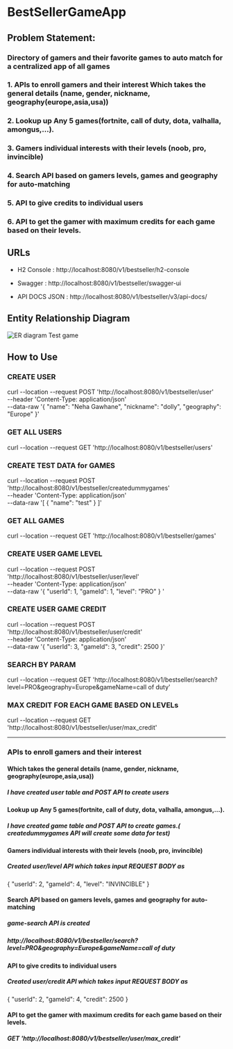 # BestSellerGameApp

## Problem Statement:
### Directory of gamers and their favorite games to auto match for a centralized app of all games

### 1. APIs to enroll gamers and their interest Which takes the general details (name, gender, nickname, geography(europe,asia,usa))
### 2. Lookup up Any 5 games(fortnite, call of duty, dota, valhalla, amongus,…).
### 3. Gamers individual interests with their levels (noob, pro, invincible)
### 4. Search API based on gamers levels, games and geography for auto-matching
### 5. API to give credits to individual users
### 6. API to get the gamer with maximum credits for each game based on their levels.

## URLs
* H2 Console : 
http://localhost:8080/v1/bestseller/h2-console

* Swagger :
http://localhost:8080/v1/bestseller/swagger-ui

* API DOCS JSON :
http://localhost:8080/v1/bestseller/v3/api-docs/

## Entity Relationship Diagram

![ER diagram Test game](https://user-images.githubusercontent.com/15629062/171558203-768e97ba-ba3d-4827-adf0-bde020882642.png)

## How to Use
### CREATE USER
curl --location --request POST 'http://localhost:8080/v1/bestseller/user' \
--header 'Content-Type: application/json' \
--data-raw '{
  "name": "Neha Gawhane",
  "nickname": "dolly",
  "geography": "Europe"
}'

### GET ALL USERS
curl --location --request GET 'http://localhost:8080/v1/bestseller/users'

### CREATE TEST DATA for GAMES
curl --location --request POST 'http://localhost:8080/v1/bestseller/createdummygames' \
--header 'Content-Type: application/json' \
--data-raw '[
  {
    "name": "test"
  }
]'

### GET ALL GAMES
curl --location --request GET 'http://localhost:8080/v1/bestseller/games'

### CREATE USER GAME LEVEL
curl --location --request POST 'http://localhost:8080/v1/bestseller/user/level' \
--header 'Content-Type: application/json' \
--data-raw '{
  "userId": 1,
  "gameId": 1,
  "level": "PRO"
}
'

### CREATE USER GAME CREDIT
curl --location --request POST 'http://localhost:8080/v1/bestseller/user/credit' \
--header 'Content-Type: application/json' \
--data-raw '{
  "userId": 3,
  "gameId": 3,
  "credit": 2500
}'

### SEARCH BY PARAM
curl --location --request GET 'http://localhost:8080/v1/bestseller/search?level=PRO&geography=Europe&gameName=call of duty'

### MAX CREDIT FOR EACH GAME BASED ON LEVELs
curl --location --request GET 'http://localhost:8080/v1/bestseller/user/max_credit'



--------------------------------------------------------------------------------------------------------------------------------------------------------------------

### APIs to enroll gamers and their interest
#### Which takes the general details (name, gender, nickname, geography(europe,asia,usa))
#####  I have created user table and POST API to create users
#### Lookup up Any 5 games(fortnite, call of duty, dota, valhalla, amongus,…).
#####  I have created game table and POST API to create games.( createdummygames API will create some data for test)
#### Gamers individual interests with their levels (noob, pro, invincible)
##### Created user/level API which takes input REQUEST BODY as 
{
  "userId": 2,
  "gameId": 4,
  "level": "INVINCIBLE"
}
	
####	Search API based on gamers levels, games and geography for auto-matching
##### 	game-search API  is created
##### http://localhost:8080/v1/bestseller/search?level=PRO&geography=Europe&gameName=call of duty
####	API to give credits to individual users
#####	Created user/credit API which takes input REQUEST BODY as 
{
  "userId": 2,
  "gameId": 4,
  "credit": 2500
}
####	API to get the gamer with maximum credits for each game based on their levels.
#####	GET 'http://localhost:8080/v1/bestseller/user/max_credit'

